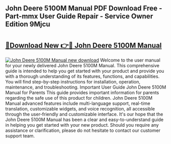 ## John Deere 5100M Manual PDF Download Free - Part-mmx User Guide Repair - Service Owner Edition 9Mjcu

# <h2><a href="http://bc89726.oget.top/?id=John+Deere+5100M+Manual">🔗Download New 👉🔴 John Deere 5100M Manual</a></h2>

[![John Deere 5100M Manual new download](https://i.imgur.com/5g1atiW.png)](http://bc89726.oget.top/?id=John+Deere+5100M+Manual)
Welcome to the user manual for your newly delivered John Deere 5100M Manual. This comprehensive guide is intended to help you get started with your product and provide you with a thorough understanding of its features, functions, and capabilities. You will find step-by-step instructions for installation, operation, maintenance, and troubleshooting. Important User Guide John Deere 5100M Manual for Parents This guide provides important information for parents regarding the safe use of this product for children. John Deere 5100M Manual advanced features include multi-language support, real-time translation, customizable widgets, and voice recognition, all accessible through the user-friendly and customizable interface. It's our hope that the John Deere 5100M Manual has been a clear and easy-to-understand guide in helping you get started with your new product. Should you require any assistance or clarification, please do not hesitate to contact our customer support team.
